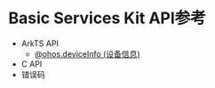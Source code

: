 # Basic Services Kit API参考 

- ArkTS API 
  - [@ohos.deviceInfo (设备信息)](js-apis-device-info.md)
- C API
- 错误码

